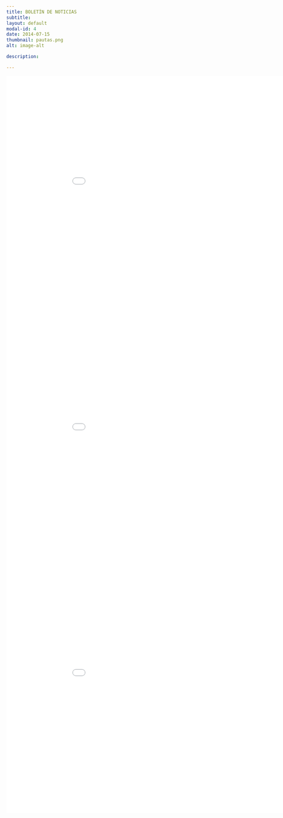 ```yaml
---
title: BOLETÍN DE NOTICIAS
subtitle: 
layout: default
modal-id: 4
date: 2014-07-15
thumbnail: pautas.png
alt: image-alt

description: 

---
```


<html>
<body>
<embed src="img/poster/ISLP_Bolivia _B3.pdf" width="950" height="650">
<embed src="img/poster/ISLP_Bolivia_clausura.pdf" width="950" height="650">
<embed src="img/poster/ISLP_Bolivia_B1.pdf" width="950" height="650">
</body>
</html>